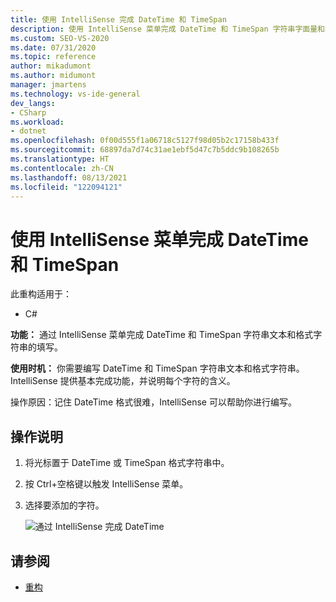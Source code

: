 ```yaml
---
title: 使用 IntelliSense 完成 DateTime 和 TimeSpan
description: 使用 IntelliSense 菜单完成 DateTime 和 TimeSpan 字符串字面量和格式字符串。
ms.custom: SEO-VS-2020
ms.date: 07/31/2020
ms.topic: reference
author: mikadumont
ms.author: midumont
manager: jmartens
ms.technology: vs-ide-general
dev_langs:
- CSharp
ms.workload:
- dotnet
ms.openlocfilehash: 0f00d555f1a06718c5127f98d05b2c17158b433f
ms.sourcegitcommit: 68897da7d74c31ae1ebf5d47c7b5ddc9b108265b
ms.translationtype: HT
ms.contentlocale: zh-CN
ms.lasthandoff: 08/13/2021
ms.locfileid: "122094121"
---
```

# <a name="datetime-and-timespan-completion-by-using-the-intellisense-menu"></a>使用 IntelliSense 菜单完成 DateTime 和 TimeSpan

此重构适用于：

- C#

**功能：** 通过 IntelliSense 菜单完成 DateTime 和 TimeSpan 字符串文本和格式字符串的填写。

**使用时机：** 你需要编写 DateTime 和 TimeSpan 字符串文本和格式字符串。 IntelliSense 提供基本完成功能，并说明每个字符的含义。

操作原因：记住 DateTime 格式很难，IntelliSense 可以帮助你进行编写。

## <a name="how-to"></a>操作说明

1. 将光标置于 DateTime 或 TimeSpan 格式字符串中。
2. 按 Ctrl+空格键以触发 IntelliSense 菜单。
3. 选择要添加的字符。

   ![通过 IntelliSense 完成 DateTime](media/datetime-completion.png)

## <a name="see-also"></a>请参阅

- [重构](../refactoring-in-visual-studio.md)
